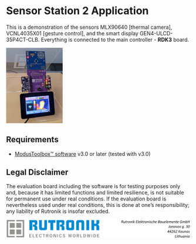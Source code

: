 # Sensor Station 2 Application

This is a demonstration of the sensors MLX90640 [thermal camera], VCNL4035X01 [gesture control], and the smart display GEN4-ULCD-35P4CT-CLB. Everything is connected to the main controller - **RDK3** board.

<img src="images/SS2_RDK3.jpg" style="zoom:20%;" />

## Requirements

- [ModusToolbox&trade; software](https://www.infineon.com/modustoolbox) v3.0 or later (tested with v3.0)

   

## Legal Disclaimer

The evaluation board including the software is for testing purposes only and, because it has limited functions and limited resilience, is not suitable for permanent use under real conditions. If the evaluation board is nevertheless used under real conditions, this is done at one’s responsibility; any liability of Rutronik is insofar excluded. 

<img src="images/rutronik_origin_kaunas.png" style="zoom:50%;" />